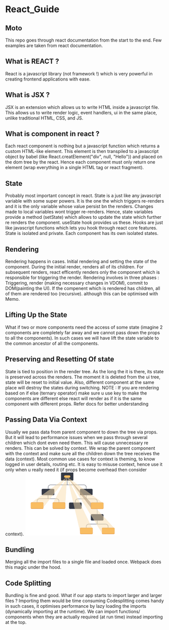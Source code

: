 # React_Guide

## Moto

This repo goes through react documentation from the start to the end. Few examples are taken from react documentation.

<h2>What is REACT ?</h2>
React is a javascript library (not framework !) which is very powerful in creating frontend applications with ease.

<h2>What is JSX ?</h2>
JSX is an extension which allows us to write HTML inside a javascript file. This allows us to write render logic, event handlers, ui in the same place, unlike traditional HTML, CSS, and JS.

<h2>What is component in react ?</h2>
Each react component is nothing but a javascript function which returns a custom HTML-like element. This element is then transpiled to a javascript object by babel (like React.creatElement("div", null, "Hello")) and placed on the dom tree by the react. Hence each component must only return one element (wrap everything in a single HTML tag or react fragment).

<h2>State</h2>

Probably most important concept in react. State is a just like any javascript variable with some super powers.
It is the one the which triggers re-renders and it is the only variable whose value persist bn the renders. Changes made to local variables wont trigger re-renders. Hence, state variables provide a method (setState) which allows to update the state which further re renders the component. useState hook provides us these. Hooks are just like javascript functions which lets you hook through react core features. State is isolated and private. Each component has its own isolated states.

<h2>Rendering</h2>

Rendering happens in cases. Initial rendering and setting the state of the component. During the initial render, <App/> renders all of its children. For subsequent renders, react efficently renders only the component which is responsible for triggering the render. Rendering involves in three phases : Triggering, render (making necessary changes in VDOM), commit to DOM(painting the UI). If the compenent which is rendered has children, all of them are rendered too (recursive). although this can be optimised with Memo.

<h2>Lifting Up the State</h2>

What if two or more components need the access of some state (imagine 2 components are completely far away and we cannot pass down the props to all the components). In such cases we will have lift the state variable to the common ancestor of all the components.

<h2>Preserving and Resetting Of state</h2>
State is tied to position in the render tree. As the long the it is there, its state is preserved across the renders. The moment it is deleted from the ui tree, state will be reset to initial value. Also, different component at the same place will destroy the states during switching. 
NOTE : If you are rendering based on if else (ternary operator) make sure u use key to make the components are different else react will render as if it is the same component with different props. Refer docs for better understanding

<h2>Passing Data Via Context</h2>
Usually we pass data from parent component to down the tree via props. But it will lead to performance issues when we pass through several children which dont even need them. This will cause unnecessary re renders. This can be solved by context. We wrap the parent component with the context and make sure all the children down the tree receives the data (context). Most common use cases for context is theming, to know logged in user details, routing etc. It is easy to misuse context, hence use it only when u really need it (if props become overhead then consider context).

<img src="image.png" alt="Alt text" width="300" height="200">

<h2>Bundling</h2>
Merging all the import files to a single file and loaded once. Webpack does this magic under the hood.

<h2>Code Splitting</h2>
Bundling is fine and good. What if our app starts to import larger and larger files ? Importing them would be time consuming
Codesplitting comes handy in such cases, it optimises performance by lazy loading the imports (dynamically importing at the runtime). We can import functions/ components when they are actually required (at run time) instead importing at the top.
